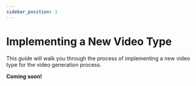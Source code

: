 ```yaml
---
sidebar_position: 1
---
```


# Implementing a New Video Type

This guide will walk you through the process of implementing a new video type for the video generation process.

**Coming soon!**
